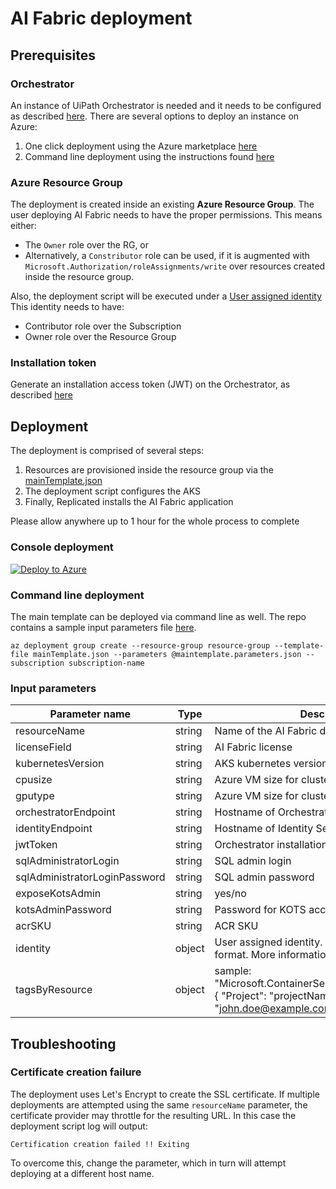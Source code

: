# AI Fabric deployment

## Prerequisites

### Orchestrator

An instance of UiPath Orchestrator is needed and it needs to be configured as described [here](https://docs.uipath.com/ai-fabric/docs/3-configure-orchestrator).
There are several options to deploy an instance on Azure:
1. One click deployment using the Azure marketplace [here](https://azuremarketplace.microsoft.com/en-us/marketplace/apps/uipath-5054924.uipath_orchestrator_automated_deployment_webapp?tab=Overview)
2. Command line deployment using the instructions found [here](https://github.com/UiPath/Infrastructure/tree/main/Azure/Orchestrator)

### Azure Resource Group

The deployment is created inside an existing **Azure Resource Group**. The user deploying AI Fabric needs to have the proper permissions. This means either:
- The `Owner` role over the RG, or
- Alternatively, a `Constributor` role can be used, if it is augmented  with `Microsoft.Authorization/roleAssignments/write` over resources created inside the resource group.

Also, the deployment script will be executed under a [User assigned identity](https://docs.microsoft.com/en-us/azure/active-directory/managed-identities-azure-resources/how-to-manage-ua-identity-cli)
This identity needs to have:
- Contributor role over the Subscription
- Owner role over the Resource Group

### Installation token

Generate an installation access token (JWT) on the Orchestrator, as described [here](https://docs.uipath.com/orchestrator/docs/installation-access-token)

## Deployment

The deployment is comprised of several steps:
1. Resources are provisioned inside the resource group via the [mainTemplate.json](mainTemplate.json)
2. The deployment script configures the AKS
3. Finally, Replicated installs the AI Fabric application

Please allow anywhere up to 1 hour for the whole process to complete

### Console deployment

[![Deploy to Azure](https://aka.ms/deploytoazurebutton)](https://portal.azure.com/#create/Microsoft.Template/uri/https%3A%2F%2Fraw.githubusercontent.com%2FUiPath%2FInfrastructure%2Fmain%2FAzure%2FAIFabric%2FmainTemplate.json)


### Command line deployment

The main template can be deployed via command line as well. The repo contains a sample input parameters file [here](mainTemplate.parameters.json).

```shell
az deployment group create --resource-group resource-group --template-file mainTemplate.json --parameters @maintemplate.parameters.json --subscription subscription-name
```

### Input parameters

| Parameter name | Type | Description |
| --- | --- | --- |
| resourceName | string | Name of the AI Fabric deployment AKS cluster |
| licenseField | string | AI Fabric license |
| kubernetesVersion | string | AKS kubernetes version |
| cpusize | string | Azure VM size for cluster nodes without GPU |
| gputype | string | Azure VM size for cluster nodes with GPU |
| orchestratorEndpoint | string | Hostname of Orchestrator |
| identityEndpoint | string | Hostname of Identity Server |
| jwtToken | string | Orchestrator installation access token |
| sqlAdministratorLogin | string | SQL admin login |
| sqlAdministratorLoginPassword | string | SQL admin password |
| exposeKotsAdmin | string | yes/no |
| kotsAdminPassword | string | Password for KOTS access |
| acrSKU | string | ACR SKU |
| identity | object | User assigned identity. Please see [sample](mainTemplate.parameters.json) for format. More information in the ARM docs [here](https://docs.microsoft.com/en-us/azure/templates/microsoft.resources/deploymentscripts#userassignedidentities-object) |
| tagsByResource | object | sample: "Microsoft.ContainerService/managedClusters": { "Project": "projectName", "Owner": "john.doe@example.com"} |

## Troubleshooting

### Certificate creation failure

The deployment uses Let's Encrypt to create the SSL certificate. If multiple deployments are attempted using the same `resourceName` parameter, the certificate provider may throttle for the resulting URL. In this case the deployment script log will output:

```
Certification creation failed !! Exiting
```

To overcome this, change the parameter, which in turn will attempt deploying at a different host name.
